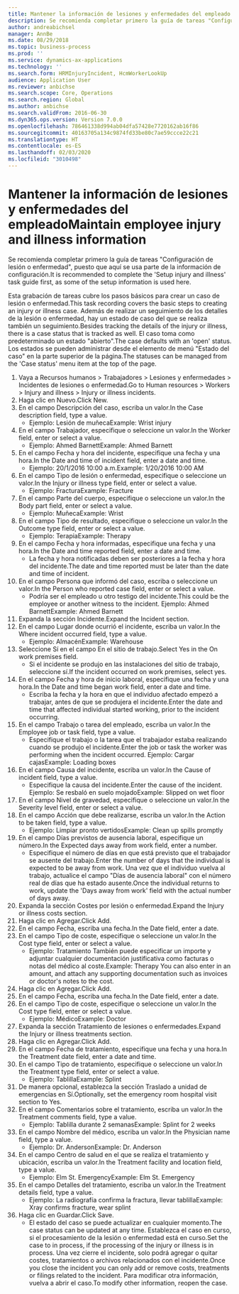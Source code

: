 ```yaml
---
title: Mantener la información de lesiones y enfermedades del empleado
description: Se recomienda completar primero la guía de tareas "Configuración de lesión o enfermedad", puesto que aquí se usa parte de la información de configuración.
author: andreabichsel
manager: AnnBe
ms.date: 08/29/2018
ms.topic: business-process
ms.prod: ''
ms.service: dynamics-ax-applications
ms.technology: ''
ms.search.form: HRMInjuryIncident, HcmWorkerLookUp
audience: Application User
ms.reviewer: anbichse
ms.search.scope: Core, Operations
ms.search.region: Global
ms.author: anbichse
ms.search.validFrom: 2016-06-30
ms.dyn365.ops.version: Version 7.0.0
ms.openlocfilehash: 786461338d994ab04dfa57428e7720162ab16f86
ms.sourcegitcommit: 40163705a134c9874fd33be80c7ae59ccce22c21
ms.translationtype: HT
ms.contentlocale: es-ES
ms.lasthandoff: 02/03/2020
ms.locfileid: "3010498"
---
```

# <a name="maintain-employee-injury-and-illness-information"></a><span data-ttu-id="0b85e-103">Mantener la información de lesiones y enfermedades del empleado</span><span class="sxs-lookup"><span data-stu-id="0b85e-103">Maintain employee injury and illness information</span></span>



<span data-ttu-id="0b85e-104">Se recomienda completar primero la guía de tareas "Configuración de lesión o enfermedad", puesto que aquí se usa parte de la información de configuración.</span><span class="sxs-lookup"><span data-stu-id="0b85e-104">It is recommended to complete the 'Setup injury and illness' task guide first, as some of the setup information is used here.</span></span> 



<span data-ttu-id="0b85e-105">Esta grabación de tareas cubre los pasos básicos para crear un caso de lesión o enfermedad.</span><span class="sxs-lookup"><span data-stu-id="0b85e-105">This task recording covers the basic steps to creating an injury or illness case.</span></span> <span data-ttu-id="0b85e-106">Además de realizar un seguimiento de los detalles de la lesión o enfermedad, hay un estado de caso del que se realiza también un seguimiento.</span><span class="sxs-lookup"><span data-stu-id="0b85e-106">Besides tracking the details of the injury or illness, there is a case status that is tracked as well.</span></span>  <span data-ttu-id="0b85e-107">El caso toma como predeterminado un estado "abierto".</span><span class="sxs-lookup"><span data-stu-id="0b85e-107">The case defaults with an 'open' status.</span></span>  <span data-ttu-id="0b85e-108">Los estados se pueden administrar desde el elemento de menú "Estado del caso" en la parte superior de la página.</span><span class="sxs-lookup"><span data-stu-id="0b85e-108">The statuses can be managed from the 'Case status' menu item at the top of the page.</span></span>

1. <span data-ttu-id="0b85e-109">Vaya a Recursos humanos > Trabajadores > Lesiones y enfermedades > Incidentes de lesiones o enfermedad.</span><span class="sxs-lookup"><span data-stu-id="0b85e-109">Go to Human resources > Workers > Injury and illness > Injury or illness incidents.</span></span>
2. <span data-ttu-id="0b85e-110">Haga clic en Nuevo.</span><span class="sxs-lookup"><span data-stu-id="0b85e-110">Click New.</span></span>
3. <span data-ttu-id="0b85e-111">En el campo Descripción del caso, escriba un valor.</span><span class="sxs-lookup"><span data-stu-id="0b85e-111">In the Case description field, type a value.</span></span>
    * <span data-ttu-id="0b85e-112">Ejemplo: Lesión de muñeca</span><span class="sxs-lookup"><span data-stu-id="0b85e-112">Example:  Wrist injury</span></span>  
4. <span data-ttu-id="0b85e-113">En el campo Trabajador, especifique o seleccione un valor.</span><span class="sxs-lookup"><span data-stu-id="0b85e-113">In the Worker field, enter or select a value.</span></span>
    * <span data-ttu-id="0b85e-114">Ejemplo: Ahmed Barnett</span><span class="sxs-lookup"><span data-stu-id="0b85e-114">Example: Ahmed Barnett</span></span>  
5. <span data-ttu-id="0b85e-115">En el campo Fecha y hora del incidente, especifique una fecha y una hora.</span><span class="sxs-lookup"><span data-stu-id="0b85e-115">In the Date and time of incident field, enter a date and time.</span></span>
    * <span data-ttu-id="0b85e-116">Ejemplo: 20/1/2016 10:00 a.m.</span><span class="sxs-lookup"><span data-stu-id="0b85e-116">Example:  1/20/2016 10:00 AM</span></span>  
6. <span data-ttu-id="0b85e-117">En el campo Tipo de lesión o enfermedad, especifique o seleccione un valor.</span><span class="sxs-lookup"><span data-stu-id="0b85e-117">In the Injury or illness type field, enter or select a value.</span></span>
    * <span data-ttu-id="0b85e-118">Ejemplo: Fractura</span><span class="sxs-lookup"><span data-stu-id="0b85e-118">Example:  Fracture</span></span>  
7. <span data-ttu-id="0b85e-119">En el campo Parte del cuerpo, especifique o seleccione un valor.</span><span class="sxs-lookup"><span data-stu-id="0b85e-119">In the Body part field, enter or select a value.</span></span>
    * <span data-ttu-id="0b85e-120">Ejemplo: Muñeca</span><span class="sxs-lookup"><span data-stu-id="0b85e-120">Example:  Wrist</span></span>  
8. <span data-ttu-id="0b85e-121">En el campo Tipo de resultado, especifique o seleccione un valor.</span><span class="sxs-lookup"><span data-stu-id="0b85e-121">In the Outcome type field, enter or select a value.</span></span>
    * <span data-ttu-id="0b85e-122">Ejemplo: Terapia</span><span class="sxs-lookup"><span data-stu-id="0b85e-122">Example:  Therapy</span></span>  
9. <span data-ttu-id="0b85e-123">En el campo Fecha y hora informadas, especifique una fecha y una hora.</span><span class="sxs-lookup"><span data-stu-id="0b85e-123">In the Date and time reported field, enter a date and time.</span></span>
    * <span data-ttu-id="0b85e-124">La fecha y hora notificadas deben ser posteriores a la fecha y hora del incidente.</span><span class="sxs-lookup"><span data-stu-id="0b85e-124">The date and time reported must be later than the date and time of incident.</span></span>  
10. <span data-ttu-id="0b85e-125">En el campo Persona que informó del caso, escriba o seleccione un valor.</span><span class="sxs-lookup"><span data-stu-id="0b85e-125">In the Person who reported case field, enter or select a value.</span></span>
    * <span data-ttu-id="0b85e-126">Podría ser el empleado u otro testigo del incidente.</span><span class="sxs-lookup"><span data-stu-id="0b85e-126">This could be the employee or another witness to the incident.</span></span>  <span data-ttu-id="0b85e-127">Ejemplo: Ahmed Barnett</span><span class="sxs-lookup"><span data-stu-id="0b85e-127">Example: Ahmed Barnett</span></span>  
11. <span data-ttu-id="0b85e-128">Expanda la sección Incidente.</span><span class="sxs-lookup"><span data-stu-id="0b85e-128">Expand the Incident section.</span></span>
12. <span data-ttu-id="0b85e-129">En el campo Lugar donde ocurrió el incidente, escriba un valor.</span><span class="sxs-lookup"><span data-stu-id="0b85e-129">In the Where incident occurred field, type a value.</span></span>
    * <span data-ttu-id="0b85e-130">Ejemplo: Almacén</span><span class="sxs-lookup"><span data-stu-id="0b85e-130">Example:  Warehouse</span></span>  
13. <span data-ttu-id="0b85e-131">Seleccione Sí en el campo En el sitio de trabajo.</span><span class="sxs-lookup"><span data-stu-id="0b85e-131">Select Yes in the On work premises field.</span></span>
    * <span data-ttu-id="0b85e-132">Si el incidente se produjo en las instalaciones del sitio de trabajo, seleccione sí.</span><span class="sxs-lookup"><span data-stu-id="0b85e-132">If the incident occurred on work premises, select yes.</span></span>  
14. <span data-ttu-id="0b85e-133">En el campo Fecha y hora de inicio laboral, especifique una fecha y una hora.</span><span class="sxs-lookup"><span data-stu-id="0b85e-133">In the Date and time began work field, enter a date and time.</span></span>
    * <span data-ttu-id="0b85e-134">Escriba la fecha y la hora en que el individuo afectado empezó a trabajar, antes de que se produjera el incidente.</span><span class="sxs-lookup"><span data-stu-id="0b85e-134">Enter the date and time that affected individual started working, prior to the incident occurring.</span></span>  
15. <span data-ttu-id="0b85e-135">En el campo Trabajo o tarea del empleado, escriba un valor.</span><span class="sxs-lookup"><span data-stu-id="0b85e-135">In the Employee job or task field, type a value.</span></span>
    * <span data-ttu-id="0b85e-136">Especifique el trabajo o la tarea que el trabajador estaba realizando cuando se produjo el incidente.</span><span class="sxs-lookup"><span data-stu-id="0b85e-136">Enter the job or task the worker was performing when the incident occurred.</span></span>  <span data-ttu-id="0b85e-137">Ejemplo: Cargar cajas</span><span class="sxs-lookup"><span data-stu-id="0b85e-137">Example:  Loading boxes</span></span>  
16. <span data-ttu-id="0b85e-138">En el campo Causa del incidente, escriba un valor.</span><span class="sxs-lookup"><span data-stu-id="0b85e-138">In the Cause of incident field, type a value.</span></span>
    * <span data-ttu-id="0b85e-139">Especifique la causa del incidente.</span><span class="sxs-lookup"><span data-stu-id="0b85e-139">Enter the cause of the incident.</span></span>  <span data-ttu-id="0b85e-140">Ejemplo: Se resbaló en suelo mojado</span><span class="sxs-lookup"><span data-stu-id="0b85e-140">Example:  Slipped on wet floor</span></span>  
17. <span data-ttu-id="0b85e-141">En el campo Nivel de gravedad, especifique o seleccione un valor.</span><span class="sxs-lookup"><span data-stu-id="0b85e-141">In the Severity level field, enter or select a value.</span></span>
18. <span data-ttu-id="0b85e-142">En el campo Acción que debe realizarse, escriba un valor.</span><span class="sxs-lookup"><span data-stu-id="0b85e-142">In the Action to be taken field, type a value.</span></span>
    * <span data-ttu-id="0b85e-143">Ejemplo: Limpiar pronto vertidos</span><span class="sxs-lookup"><span data-stu-id="0b85e-143">Example:  Clean up spills promptly</span></span>  
19. <span data-ttu-id="0b85e-144">En el campo Días previstos de ausencia laboral, especifique un número.</span><span class="sxs-lookup"><span data-stu-id="0b85e-144">In the Expected days away from work field, enter a number.</span></span>
    * <span data-ttu-id="0b85e-145">Especifique el número de días en que está previsto que el trabajador se ausente del trabajo.</span><span class="sxs-lookup"><span data-stu-id="0b85e-145">Enter the number of days that the individual is expected to be away from work.</span></span>  <span data-ttu-id="0b85e-146">Una vez que el individuo vuelva al trabajo, actualice el campo "Días de ausencia laboral" con el número real de días que ha estado ausente.</span><span class="sxs-lookup"><span data-stu-id="0b85e-146">Once the individual returns to work, update the 'Days away from work' field with the actual number of days away.</span></span>  
20. <span data-ttu-id="0b85e-147">Expanda la sección Costes por lesión o enfermedad.</span><span class="sxs-lookup"><span data-stu-id="0b85e-147">Expand the Injury or illness costs section.</span></span>
21. <span data-ttu-id="0b85e-148">Haga clic en Agregar.</span><span class="sxs-lookup"><span data-stu-id="0b85e-148">Click Add.</span></span>
22. <span data-ttu-id="0b85e-149">En el campo Fecha, escriba una fecha.</span><span class="sxs-lookup"><span data-stu-id="0b85e-149">In the Date field, enter a date.</span></span>
23. <span data-ttu-id="0b85e-150">En el campo Tipo de coste, especifique o seleccione un valor.</span><span class="sxs-lookup"><span data-stu-id="0b85e-150">In the Cost type field, enter or select a value.</span></span>
    * <span data-ttu-id="0b85e-151">Ejemplo: Tratamiento También puede especificar un importe y adjuntar cualquier documentación justificativa como facturas o notas del médico al coste.</span><span class="sxs-lookup"><span data-stu-id="0b85e-151">Example:  Therapy    You can also enter in an amount, and attach any supporting documentation such as invoices or doctor's notes to the cost.</span></span>  
24. <span data-ttu-id="0b85e-152">Haga clic en Agregar.</span><span class="sxs-lookup"><span data-stu-id="0b85e-152">Click Add.</span></span>
25. <span data-ttu-id="0b85e-153">En el campo Fecha, escriba una fecha.</span><span class="sxs-lookup"><span data-stu-id="0b85e-153">In the Date field, enter a date.</span></span>
26. <span data-ttu-id="0b85e-154">En el campo Tipo de coste, especifique o seleccione un valor.</span><span class="sxs-lookup"><span data-stu-id="0b85e-154">In the Cost type field, enter or select a value.</span></span>
    * <span data-ttu-id="0b85e-155">Ejemplo: Médico</span><span class="sxs-lookup"><span data-stu-id="0b85e-155">Example: Doctor</span></span>  
27. <span data-ttu-id="0b85e-156">Expanda la sección Tratamiento de lesiones o enfermedades.</span><span class="sxs-lookup"><span data-stu-id="0b85e-156">Expand the Injury or illness treatments section.</span></span>
28. <span data-ttu-id="0b85e-157">Haga clic en Agregar.</span><span class="sxs-lookup"><span data-stu-id="0b85e-157">Click Add.</span></span>
29. <span data-ttu-id="0b85e-158">En el campo Fecha de tratamiento, especifique una fecha y una hora.</span><span class="sxs-lookup"><span data-stu-id="0b85e-158">In the Treatment date field, enter a date and time.</span></span>
30. <span data-ttu-id="0b85e-159">En el campo Tipo de tratamiento, especifique o seleccione un valor.</span><span class="sxs-lookup"><span data-stu-id="0b85e-159">In the Treatment type field, enter or select a value.</span></span>
    * <span data-ttu-id="0b85e-160">Ejemplo: Tablilla</span><span class="sxs-lookup"><span data-stu-id="0b85e-160">Example:  Splint</span></span>  
31. <span data-ttu-id="0b85e-161">De manera opcional, establezca la sección Traslado a unidad de emergencias en Sí.</span><span class="sxs-lookup"><span data-stu-id="0b85e-161">Optionally, set the emergency room hospital visit section to Yes.</span></span>
32. <span data-ttu-id="0b85e-162">En el campo Comentarios sobre el tratamiento, escriba un valor.</span><span class="sxs-lookup"><span data-stu-id="0b85e-162">In the Treatment comments field, type a value.</span></span>
    * <span data-ttu-id="0b85e-163">Ejemplo: Tablilla durante 2 semanas</span><span class="sxs-lookup"><span data-stu-id="0b85e-163">Example:  Splint for 2 weeks</span></span>  
33. <span data-ttu-id="0b85e-164">En el campo Nombre del médico, escriba un valor.</span><span class="sxs-lookup"><span data-stu-id="0b85e-164">In the Physician name field, type a value.</span></span>
    * <span data-ttu-id="0b85e-165">Ejemplo: Dr. Anderson</span><span class="sxs-lookup"><span data-stu-id="0b85e-165">Example:  Dr. Anderson</span></span>  
34. <span data-ttu-id="0b85e-166">En el campo Centro de salud en el que se realiza el tratamiento y ubicación, escriba un valor.</span><span class="sxs-lookup"><span data-stu-id="0b85e-166">In the Treatment facility and location field, type a value.</span></span>
    * <span data-ttu-id="0b85e-167">Ejemplo: Elm St. Emergency</span><span class="sxs-lookup"><span data-stu-id="0b85e-167">Example:  Elm St. Emergency</span></span>  
35. <span data-ttu-id="0b85e-168">En el campo Detalles del tratamiento, escriba un valor.</span><span class="sxs-lookup"><span data-stu-id="0b85e-168">In the Treatment details field, type a value.</span></span>
    * <span data-ttu-id="0b85e-169">Ejemplo: La radiografía confirma la fractura, llevar tablilla</span><span class="sxs-lookup"><span data-stu-id="0b85e-169">Example:  Xray confirms fracture, wear splint</span></span>  
36. <span data-ttu-id="0b85e-170">Haga clic en Guardar.</span><span class="sxs-lookup"><span data-stu-id="0b85e-170">Click Save.</span></span>
    * <span data-ttu-id="0b85e-171">El estado del caso se puede actualizar en cualquier momento.</span><span class="sxs-lookup"><span data-stu-id="0b85e-171">The case status can be updated at any time.</span></span>  <span data-ttu-id="0b85e-172">Establezca el caso en curso, si el procesamiento de la lesión o enfermedad está en curso.</span><span class="sxs-lookup"><span data-stu-id="0b85e-172">Set the case to in process, if the processing of the injury or illness is in process.</span></span>  <span data-ttu-id="0b85e-173">Una vez cierre el incidente, solo podrá agregar o quitar costes, tratamientos o archivos relacionados con el incidente.</span><span class="sxs-lookup"><span data-stu-id="0b85e-173">Once you close the incident you can only add or remove costs, treatments or filings related to the incident.</span></span>  <span data-ttu-id="0b85e-174">Para modificar otra información, vuelva a abrir el caso.</span><span class="sxs-lookup"><span data-stu-id="0b85e-174">To modify other information, reopen the case.</span></span>  

